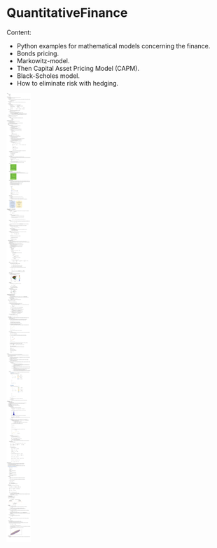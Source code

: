 # QuantitativeFinance

Content:

- Python examples for mathematical models concerning the finance.
- Bonds pricing. 
- Markowitz-model. 
- Then Capital Asset Pricing Model (CAPM).
- Black-Scholes model.
- How to eliminate risk with hedging.

![img.png](QuantitativeFinanceApi/docs/img.png)